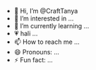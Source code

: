 - 👋 Hi, I’m @CraftTanya
- 👀 I’m interested in ...
- 🌱 I’m currently learning ...
- 💗 hali ...
- 📫 How to reach me ...
- 😄 Pronouns: ...
- ⚡ Fun fact: ...

<!---
CraftTanya/CraftTanya is a ✨ special ✨ repository because its `README.md` (this file) appears on your GitHub profile.
You can click the Preview link to take a look at your changes.
--->
